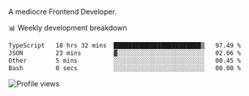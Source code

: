 A mediocre Frontend Developer.

📊 Weekly development breakdown
<!--START_SECTION:waka-->

```txt
TypeScript   18 hrs 32 mins  ████████████████████████▒   97.49 %
JSON         23 mins         ▓░░░░░░░░░░░░░░░░░░░░░░░░   02.06 %
Other        5 mins          ░░░░░░░░░░░░░░░░░░░░░░░░░   00.45 %
Bash         0 secs          ░░░░░░░░░░░░░░░░░░░░░░░░░   00.00 %
```

<!--END_SECTION:waka-->

<img src="https://gpvc.arturio.dev/iqbalfasri" alt="Profile views"/>
